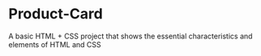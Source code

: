 # Product-Card
A basic HTML + CSS project that shows the essential characteristics and elements of HTML and CSS
